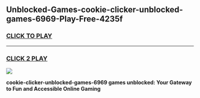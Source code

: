 
## Unblocked-Games-cookie-clicker-unblocked-games-6969-Play-Free-4235f
<h3>
<a href="https://premium76.site?title=cookie-clicker-unblocked-games-6969&ref=22A">CLICK TO PLAY</a></h3>
<hr>

<h3>
<a href="https://premium76.site?title=cookie-clicker-unblocked-games-6969&ref=22A">CLICK 2 PLAY</a>
  
</h3>

<a href="https://premium76.site?title=cookie-clicker-unblocked-games-6969&ref=22A"><img src="https://clearcache.store/games.png"></a>


**cookie-clicker-unblocked-games-6969 games unblocked: Your Gateway to Fun and Accessible Online Gaming**
